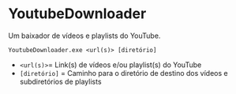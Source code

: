 # YoutubeDownloader

Um baixador de vídeos e playlists do YouTube.

```
YoutubeDownloader.exe <url(s)> [diretório]
```

- `<url(s)>`= Link(s) de vídeos e/ou playlist(s) do YouTube
- `[diretório]` = Caminho para o diretório de destino dos vídeos e subdiretórios de playlists
